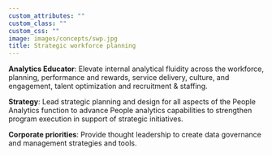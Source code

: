 ```yaml
---
custom_attributes: ""
custom_class: ""
custom_css: ""
image: images/concepts/swp.jpg
title: Strategic workforce planning
---
```




**Analytics Educator**: Elevate internal analytical fluidity across the workforce, planning, performance and rewards, service delivery, culture, and engagement, talent optimization and recruitment & staffing.


**Strategy**: Lead strategic planning and design for all aspects of the People Analytics function to advance People analytics capabilities to strengthen program execution in support of strategic initiatives.

**Corporate priorities**: Provide thought leadership to create data governance and management strategies and tools.








